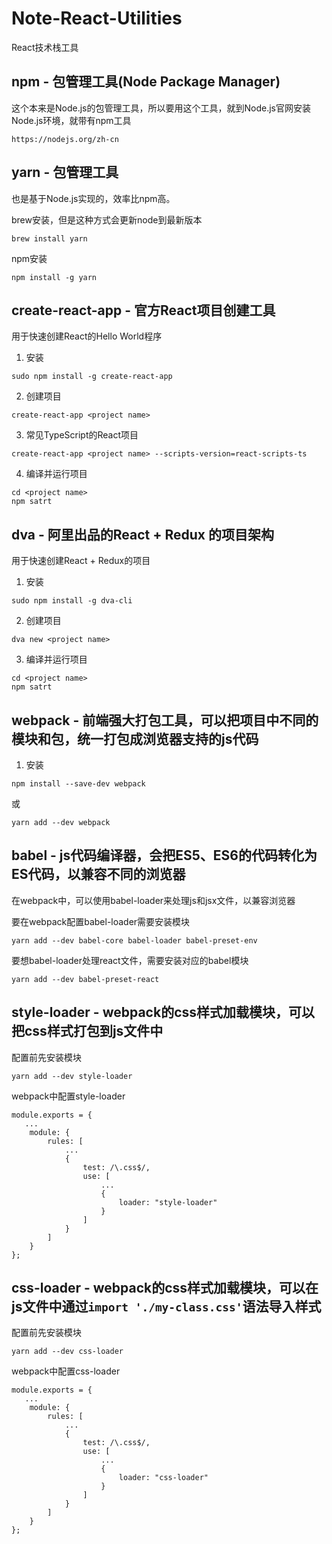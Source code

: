 # Note-React-Utilities
React技术栈工具

## npm - 包管理工具(Node Package Manager)
这个本来是Node.js的包管理工具，所以要用这个工具，就到Node.js官网安装Node.js环境，就带有npm工具
```
https://nodejs.org/zh-cn
```

## yarn - 包管理工具
也是基于Node.js实现的，效率比npm高。

brew安装，但是这种方式会更新node到最新版本
```
brew install yarn
```
npm安装
```
npm install -g yarn
```

## create-react-app - 官方React项目创建工具
用于快速创建React的Hello World程序
1. 安装
```
sudo npm install -g create-react-app
```
2. 创建项目
```
create-react-app <project name>
```
3. 常见TypeScript的React项目
```
create-react-app <project name> --scripts-version=react-scripts-ts
```
4. 编译并运行项目
```
cd <project name>
npm satrt
```

## dva - 阿里出品的React + Redux 的项目架构
用于快速创建React + Redux的项目
1. 安装
```
sudo npm install -g dva-cli
```
2. 创建项目
```
dva new <project name>
```
3. 编译并运行项目
```
cd <project name>
npm satrt
```

## webpack - 前端强大打包工具，可以把项目中不同的模块和包，统一打包成浏览器支持的js代码
1. 安装
```
npm install --save-dev webpack
```
或
```
yarn add --dev webpack
```

## babel - js代码编译器，会把ES5、ES6的代码转化为ES代码，以兼容不同的浏览器
在webpack中，可以使用babel-loader来处理js和jsx文件，以兼容浏览器

要在webpack配置babel-loader需要安装模块
```
yarn add --dev babel-core babel-loader babel-preset-env
```
要想babel-loader处理react文件，需要安装对应的babel模块
```
yarn add --dev babel-preset-react
```

## style-loader - webpack的css样式加载模块，可以把css样式打包到js文件中
配置前先安装模块
```
yarn add --dev style-loader
```
webpack中配置style-loader
```
module.exports = {
   ...
    module: {
        rules: [
            ...
            {
                test: /\.css$/,
                use: [
                    ...
                    {
                        loader: "style-loader"
                    }
                ]
            }
        ]
    }
};
```

## css-loader - webpack的css样式加载模块，可以在js文件中通过`import './my-class.css'`语法导入样式
配置前先安装模块
```
yarn add --dev css-loader
```
webpack中配置css-loader
```
module.exports = {
   ...
    module: {
        rules: [
            ...
            {
                test: /\.css$/,
                use: [
                    ...
                    {
                        loader: "css-loader"
                    }
                ]
            }
        ]
    }
};
```

